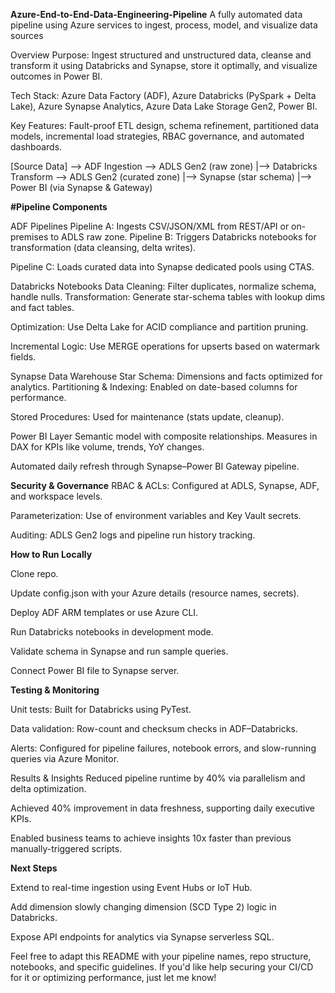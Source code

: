 **Azure-End-to-End-Data-Engineering-Pipeline**
A fully automated data pipeline using Azure services to ingest, process, model, and visualize data sources

Overview Purpose: Ingest structured and unstructured data, cleanse and transform it using Databricks and Synapse, store it optimally, and visualize outcomes in Power BI.

Tech Stack: Azure Data Factory (ADF), Azure Databricks (PySpark + Delta Lake), Azure Synapse Analytics, Azure Data Lake Storage Gen2, Power BI.

Key Features: Fault-proof ETL design, schema refinement, partitioned data models, incremental load strategies, RBAC governance, and automated dashboards.

[Source Data] --> ADF Ingestion --> ADLS Gen2 (raw zone) |--> Databricks Transform --> ADLS Gen2 (curated zone) |--> Synapse (star schema) |--> Power BI (via Synapse & Gateway)

**#Pipeline Components**

ADF Pipelines Pipeline A: Ingests CSV/JSON/XML from REST/API or on-premises to ADLS raw zone.
Pipeline B: Triggers Databricks notebooks for transformation (data cleansing, delta writes).

Pipeline C: Loads curated data into Synapse dedicated pools using CTAS.

Databricks Notebooks Data Cleaning: Filter duplicates, normalize schema, handle nulls.
Transformation: Generate star-schema tables with lookup dims and fact tables.

Optimization: Use Delta Lake for ACID compliance and partition pruning.

Incremental Logic: Use MERGE operations for upserts based on watermark fields.

Synapse Data Warehouse Star Schema: Dimensions and facts optimized for analytics.
Partitioning & Indexing: Enabled on date-based columns for performance.

Stored Procedures: Used for maintenance (stats update, cleanup).

Power BI Layer Semantic model with composite relationships.
Measures in DAX for KPIs like volume, trends, YoY changes.

Automated daily refresh through Synapse–Power BI Gateway pipeline.

**Security & Governance** RBAC & ACLs: Configured at ADLS, Synapse, ADF, and workspace levels.

Parameterization: Use of environment variables and Key Vault secrets.

Auditing: ADLS Gen2 logs and pipeline run history tracking.

**How to Run Locally**

Clone repo.

Update config.json with your Azure details (resource names, secrets).

Deploy ADF ARM templates or use Azure CLI.

Run Databricks notebooks in development mode.

Validate schema in Synapse and run sample queries.

Connect Power BI file to Synapse server.

**Testing & Monitoring**

Unit tests: Built for Databricks using PyTest.

Data validation: Row-count and checksum checks in ADF–Databricks.

Alerts: Configured for pipeline failures, notebook errors, and slow-running queries via Azure Monitor.

Results & Insights Reduced pipeline runtime by 40% via parallelism and delta optimization.

Achieved 40% improvement in data freshness, supporting daily executive KPIs.

Enabled business teams to achieve insights 10x faster than previous manually-triggered scripts.

**Next Steps**

Extend to real-time ingestion using Event Hubs or IoT Hub.

Add dimension slowly changing dimension (SCD Type 2) logic in Databricks.

Expose API endpoints for analytics via Synapse serverless SQL.

Feel free to adapt this README with your pipeline names, repo structure, notebooks, and specific guidelines. If you'd like help securing your CI/CD for it or optimizing performance, just let me know!
